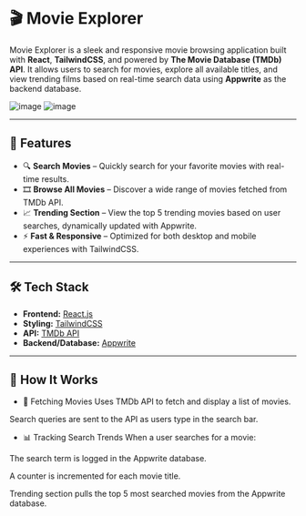 # 🎬 Movie Explorer

Movie Explorer is a sleek and responsive movie browsing application built with **React**, **TailwindCSS**, and powered by **The Movie Database (TMDb) API**. It allows users to search for movies, explore all available titles, and view trending films based on real-time search data using **Appwrite** as the backend database.

![image](https://github.com/user-attachments/assets/e5924a53-9dc4-49e8-9ff1-22b2b930a7a4)
![image](https://github.com/user-attachments/assets/3928c25b-40cc-4a71-be6a-92d360cf54d6)

---

## 🚀 Features

- 🔍 **Search Movies** – Quickly search for your favorite movies with real-time results.
- 🎞️ **Browse All Movies** – Discover a wide range of movies fetched from TMDb API.
- 📈 **Trending Section** – View the top 5 trending movies based on user searches, dynamically updated with Appwrite.
- ⚡ **Fast & Responsive** – Optimized for both desktop and mobile experiences with TailwindCSS.

---

## 🛠️ Tech Stack

- **Frontend:** [React.js](https://reactjs.org/)
- **Styling:** [TailwindCSS](https://tailwindcss.com/)
- **API:** [TMDb API](https://developer.themoviedb.org/docs)
- **Backend/Database:** [Appwrite](https://appwrite.io/)

---

## 🧠 How It Works
- 🔄 Fetching Movies
Uses TMDb API to fetch and display a list of movies.

Search queries are sent to the API as users type in the search bar.

- 📊 Tracking Search Trends
When a user searches for a movie:

The search term is logged in the Appwrite database.

A counter is incremented for each movie title.



Trending section pulls the top 5 most searched movies from the Appwrite database.
